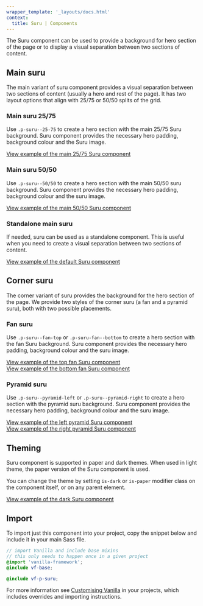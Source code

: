 ```yaml
---
wrapper_template: '_layouts/docs.html'
context:
  title: Suru | Components
---
```


The Suru component can be used to provide a background for hero section of the page or to display a visual separation between two sections of content.

## Main suru

The main variant of suru component provides a visual separation between two sections of content (usually a hero and rest of the page). It has two layout options that align with 25/75 or 50/50 splits of the grid.

### Main suru 25/75

Use `.p-suru--25-75` to create a hero section with the main 25/75 Suru background. Suru component provides the necessary hero padding, background colour and the Suru image.

<div class="embedded-example"><a href="/docs/examples/patterns/suru/default" class="js-example">
View example of the main 25/75 Suru component
</a></div>

### Main suru 50/50

Use `.p-suru--50/50` to create a hero section with the main 50/50 suru background. Suru component provides the necessary hero padding, background colour and the suru image.

<div class="embedded-example"><a href="/docs/examples/patterns/suru/50-50" class="js-example">
View example of the main 50/50 Suru component
</a></div>

### Standalone main suru

If needed, suru can be used as a standalone component. This is useful when you need to create a visual separation between two sections of content.

<div class="embedded-example"><a href="/docs/examples/patterns/suru/standalone" class="js-example">
View example of the default Suru component
</a></div>

## Corner suru

The corner variant of suru provides the background for the hero section of the page. We provide two styles of the corner suru (a fan and a pyramid suru), both with two possible placements.

### Fan suru

Use `.p-suru--fan-top` or `.p-suru-fan--bottom` to create a hero section with the fan Suru background. Suru component provides the necessary hero padding, background colour and the suru image.

<div class="embedded-example"><a href="/docs/examples/patterns/suru/fan-top" class="js-example">
View example of the top fan Suru component
</a></div>

<div class="embedded-example"><a href="/docs/examples/patterns/suru/fan-bottom" class="js-example">
View example of the bottom fan Suru component
</a></div>

### Pyramid suru

Use `.p-suru--pyramid-left` or `.p-suru--pyramid-right` to create a hero section with the pyramid suru background. Suru component provides the necessary hero padding, background colour and the suru image.

<div class="embedded-example"><a href="/docs/examples/patterns/suru/fan-top" class="js-example">
View example of the left pyramid Suru component
</a></div>

<div class="embedded-example"><a href="/docs/examples/patterns/suru/fan-bottom" class="js-example">
View example of the right pyramid Suru component
</a></div>

## Theming

Suru component is supported in paper and dark themes. When used in light theme, the paper version of the Suru component is used.

You can change the theme by setting `is-dark` or `is-paper` modifier class on the component itself, or on any parent element.

<div class="embedded-example"><a href="/docs/examples/patterns/suru/dark" class="js-example">
View example of the dark Suru component
</a></div>

## Import

To import just this component into your project, copy the snippet below and include it in your main Sass file.

```scss
// import Vanilla and include base mixins
// this only needs to happen once in a given project
@import 'vanilla-framework';
@include vf-base;

@include vf-p-suru;
```

For more information see [Customising Vanilla](/docs/customising-vanilla/) in your projects, which includes overrides and importing instructions.

